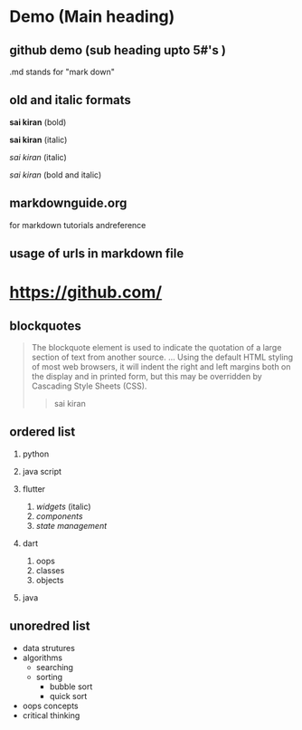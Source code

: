 # Demo   (Main heading)
## github demo     (sub heading upto 5#'s )

.md stands for "mark down"

## old and italic formats
**sai kiran** (bold)

__sai kiran__ (italic)

_sai kiran_ (italic)

_*sai kiran*_ (bold and italic)

## markdownguide.org  
for markdown tutorials andreference

## usage of urls in markdown file
# https://github.com/

## blockquotes
> The blockquote element is used to indicate the quotation of a large section of text from another source. ... Using the default HTML styling of most web browsers, it will indent the right and left margins both on the display and in printed form, but this may be overridden by Cascading Style Sheets (CSS).
>> sai kiran

## ordered list
1. python
2. java script
3. flutter

    1. _widgets_ (italic)
    2. _components_
    3. _state management_
4. dart

    1. oops
    2. classes
    3. objects
5. java

## unoredred list

- data strutures
- algorithms
    * searching
    * sorting
        - bubble sort
        - quick sort
- oops concepts
- critical thinking
